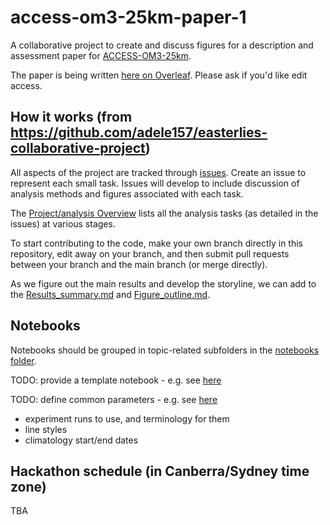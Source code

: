 # access-om3-25km-paper-1

A collaborative project to create and discuss figures for a description and assessment paper for [ACCESS-OM3-25km](https://github.com/ACCESS-NRI/access-om3-configs).

The paper is being written [here on Overleaf](https://www.overleaf.com/read/pygvjbmmghsv#b18c9c). Please ask if you'd like edit access.

## How it works (from https://github.com/adele157/easterlies-collaborative-project)

All aspects of the project are tracked through [issues](https://github.com/ACCESS-Community-Hub/access-om3-25km-paper-1/issues). Create an issue to represent each small task. Issues will develop to include discussion of analysis methods and figures associated with each task.

The [Project/analysis Overview](https://github.com/ACCESS-Community-Hub/access-om3-25km-paper-1/projects/1) lists all the analysis tasks (as detailed in the issues) at various stages.

To start contributing to the code, make your own branch directly in this repository, edit away on your branch, and then submit pull requests between your branch and the main branch (or merge directly).

As we figure out the main results and develop the storyline, we can add to the [Results_summary.md](https://github.com/ACCESS-Community-Hub/access-om3-25km-paper-1/blob/main/Results_summary.md) and [Figure_outline.md](https://github.com/ACCESS-Community-Hub/access-om3-25km-paper-1/blob/main/Figure_outline.md).

## Notebooks

Notebooks should be grouped in topic-related subfolders in the [notebooks folder](https://github.com/ACCESS-Community-Hub/access-om3-25km-paper-1/blob/main/notebooks).

TODO: provide a template notebook - e.g. see [here](https://github.com/pedrocol/basal_mom5-collaborative-project/blob/main/notebooks/example_notebook.ipynb)

TODO: define common parameters - e.g. see [here](https://github.com/pedrocol/basal_mom5-collaborative-project?tab=readme-ov-file#plotting-formatsdict)
- experiment runs to use, and terminology for them
- line styles
- climatology start/end dates

## Hackathon schedule (in Canberra/Sydney time zone)

TBA
